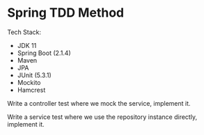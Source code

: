 # Spring TDD Method

Tech Stack: 
- JDK 11
- Spring Boot (2.1.4)
- Maven
- JPA
- JUnit (5.3.1)
- Mockito
- Hamcrest

Write a controller test where we mock the service, implement it.

Write a service test where we use the repository instance directly, implement it.